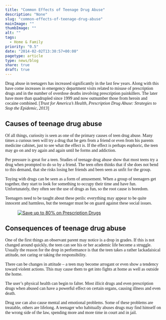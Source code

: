```yaml
---
title: "Common Effects of Teenage Drug Abuse"
description: "None"
slug: "common-effects-of-teenage-drug-abuse"
mainImage: ""
thumbImage: ""
alt: ""
tags:
  - Home & Family
priority: "0.5"
date: "2014-02-02T13:30:57+00:00"
pagetype: article
type: news/blog
share: true
draft: true
---
```

<!-- wp:paragraph -->

<span style="font-family: 'Times New Roman', serif;">Drug abuse in teenagers has increased significantly in the last few years. Along with this have come increases in emergency department visits related to misuse of prescription drugs and in the number of overdose deaths involving prescription painkillers. The later have more than quadrupled since 1999 and now outnumber those from heroin and cocaine combined. \[_Trust for America’s Health, Prescription Drug Abuse: Strategies to Stop the Epidemic, 2013_\]</span>

<!-- /wp:paragraph -->
<!-- wp:heading -->

## Causes of teenage drug abuse

<!-- /wp:heading -->
<!-- wp:paragraph -->

<span style="font-family: 'Times New Roman', serif;">Of all things, curiosity is seen as one of the primary causes of teen drug abuse. Many times a curious teen will try a drug that he gets from a friend or even from his parents medicine cabinet, just to see what the effect is. If the effect is perhaps euphoric, the teen may go on and try again and again until he forms and addiction.</span>

<!-- /wp:paragraph -->
<!-- wp:paragraph -->

<span style="font-family: 'Times New Roman', serif;">Per pressure is great for a teen. Studies of teenage drug abuse show that most teens try a drug when prompted to do so by a friend. The teen often thinks that if she does not bend to this demand, that she risks losing her friends and been seen as unfit for the group.</span>

<!-- /wp:paragraph -->
<!-- wp:paragraph -->

<span style="font-family: 'Times New Roman', serif;">Toying with drugs can be seen as a form of amusement. When a group of teenagers get together, they start to look for something to occupy their time and have fun. Unfortunately, they often see the use of drugs as fun, so the root cause is boredom.</span>

<!-- /wp:paragraph -->
<!-- wp:paragraph -->

<span style="font-family: 'Times New Roman', serif;">Teenagers need to be taught about these perils: everything may appear to be quite innocent and harmless, but the teenager must be on guard against these social issues.</span>

<!-- /wp:paragraph -->
<!-- wp:image {"align":"center","id":7026,"sizeSlug":"full"} -->

<div class="wp-block-image"><figure class="aligncenter size-full"><a href="https://www.wellrx.com/rx-discount-card/enroll/?invitecode=SaferLock%20&amp;utm_source=SaferLock%20&amp;utm_medium=affiliate&amp;utm_campaign=%3cblogs%3E" rel="noopener noreferrer" target="_blank"><img alt="Save up to 80% on Prescription Drugs" class="wp-image-7026" src="https://saferlockrx.com/wp-content/uploads/2018/09/safer-lock-well-rx-graphic.jpg"/></a></figure></div>

<!-- /wp:image -->
<!-- wp:heading -->

## Consequences of teenage drug abuse

<!-- /wp:heading -->
<!-- wp:paragraph -->

<span style="font-family: 'Times New Roman', serif;">One of the first things an observant parent may notice is a drop in grades. If this is not changed around quickly, the teen can see his or her academic life become a struggle. Usually the reason for the drop in performance is that the teen takes a rather lackadaisical attitude, not caring or taking the responsibility.</span>

<!-- /wp:paragraph -->
<!-- wp:paragraph -->

<span style="font-family: 'Times New Roman', serif;">There can be changes in attitude – a teen may become arrogant or even show a tendency toward violent actions. This may cause them to get into fights at home as well as outside the home.</span>

<!-- /wp:paragraph -->
<!-- wp:paragraph -->

<span style="font-family: 'Times New Roman', serif;">The user’s physical health can begin to falter. Most illicit drugs and even prescription drugs when abused can have a powerful effect on certain organs, causing illness and even death.</span>

<!-- /wp:paragraph -->
<!-- wp:paragraph -->

<span style="font-family: 'Times New Roman', serif;">Drug use can also cause mental and emotional problems. Some of these problems are treatable, others are lifelong. A teenager who habitually abuses drugs may find himself on the wrong side of the law, spending more and more time in court and in jail.</span>

<!-- /wp:paragraph -->